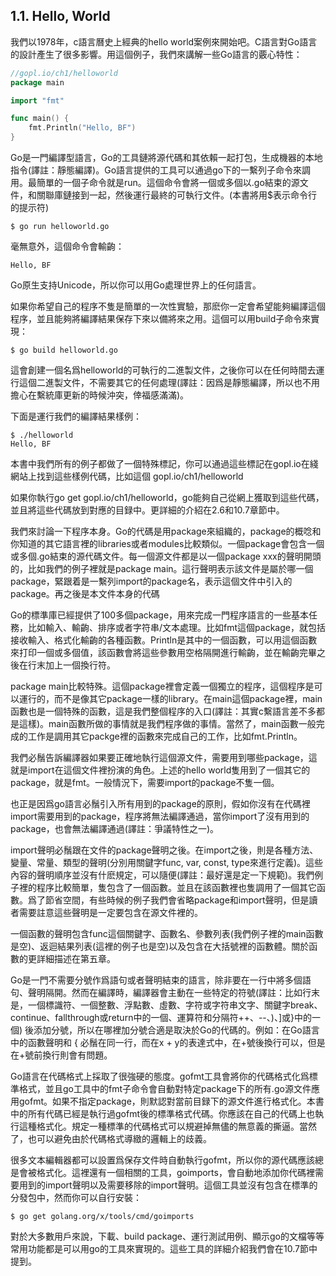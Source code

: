 ## 1.1. Hello, World

我們以1978年，c語言曆史上經典的hello world案例來開始吧。C語言對Go語言的設計產生了很多影響。用這個例子，我們來講解一些Go語言的覈心特性：

```go
//gopl.io/ch1/helloworld
package main

import "fmt"

func main() {
    fmt.Println("Hello, BF")
}
```

Go是一門編譯型語言，Go的工具鏈將源代碼和其依賴一起打包，生成機器的本地指令(譯註：靜態編譯)。Go語言提供的工具可以通過go下的一繫列子命令來調用。最簡單的一個子命令就是run。這個命令會將一個或多個以.go結束的源文件，和關聯庫鏈接到一起，然後運行最終的可執行文件。(本書將用$表示命令行的提示符)

```
$ go run helloworld.go
```
毫無意外，這個命令會輸齣：
```
Hello, BF
```

Go原生支持Unicode，所以你可以用Go處理世界上的任何語言。

如果你希望自己的程序不隻是簡單的一次性實驗，那麽你一定會希望能夠編譯這個程序，並且能夠將編譯結果保存下來以備將來之用。這個可以用build子命令來實現：
```
$ go build helloworld.go
```
這會創建一個名爲helloworld的可執行的二進製文件，之後你可以在任何時間去運行這個二進製文件，不需要其它的任何處理(譯註：因爲是靜態編譯，所以也不用擔心在繫統庫更新的時候沖突，倖福感滿滿)。

下面是運行我們的編譯結果樣例：
```
$ ./helloworld
Hello, BF
```

本書中我們所有的例子都做了一個特殊標記，你可以通過這些標記在gopl.io在綫網站上找到這些樣例代碼，比如這個 gopl.io/ch1/helloworld

如果你執行go get gopl.io/ch1/helloworld，go能夠自己從網上獲取到這些代碼，並且將這些代碼放到對應的目録中。更詳細的介紹在2.6和10.7章節中。

我們來討論一下程序本身。Go的代碼是用package來組織的，package的概唸和你知道的其它語言裡的libraries或者modules比較類似。一個package會包含一個或多個.go結束的源代碼文件。每一個源文件都是以一個package xxx的聲明開頭的，比如我們的例子裡就是package main。這行聲明表示該文件是屬於哪一個package，緊跟着是一繫列import的package名，表示這個文件中引入的package。再之後是本文件本身的代碼

Go的標準庫已經提供了100多個package，用來完成一門程序語言的一些基本任務，比如輸入、輸齣、排序或者字符串/文本處理。比如fmt這個package，就包括接收輸入、格式化輸齣的各種函數。Println是其中的一個函數，可以用這個函數來打印一個或多個值，該函數會將這些參數用空格隔開進行輸齣，並在輸齣完畢之後在行末加上一個換行符。

package main比較特殊。這個package裡會定義一個獨立的程序，這個程序是可以運行的，而不是像其它package一樣的library。在main這個package裡，main函數也是一個特殊的函數，這是我們整個程序的入口(譯註：其實c繫語言差不多都是這樣)。main函數所做的事情就是我們程序做的事情。當然了，main函數一般完成的工作是調用其它packge裡的函數來完成自己的工作，比如fmt.Println。

我們必鬚告訴編譯器如果要正確地執行這個源文件，需要用到哪些package，這就是import在這個文件裡扮演的角色。上述的hello world隻用到了一個其它的package，就是fmt。一般情況下，需要import的package不隻一個。

也正是因爲go語言必鬚引入所有用到的package的原則，假如你沒有在代碼裡import需要用到的package，程序將無法編譯通過，當你import了沒有用到的package，也會無法編譯通過(譯註：爭議特性之一)。

import聲明必鬚跟在文件的package聲明之後。在import之後，則是各種方法、變量、常量、類型的聲明(分別用關鍵字func, var, const, type來進行定義)。這些內容的聲明順序並沒有什麽規定，可以隨便(譯註：最好還是定一下規範)。我們例子裡的程序比較簡單，隻包含了一個函數。並且在該函數裡也隻調用了一個其它函數。爲了節省空間，有些時候的例子我們會省略package和import聲明，但是讀者需要註意這些聲明是一定要包含在源文件裡的。

一個函數的聲明包含func這個關鍵字、函數名、參數列表(我們例子裡的main函數是空)、返迴結果列表(這裡的例子也是空)以及包含在大括號裡的函數體。關於函數的更詳細描述在第五章。

Go是一門不需要分號作爲語句或者聲明結束的語言，除非要在一行中將多個語句、聲明隔開。然而在編譯時，編譯器會主動在一些特定的符號(譯註：比如行末是，一個標識符、一個整數、浮點數、虛數、字符或字符串文字、關鍵字break、continue、fallthrough或return中的一個、運算符和分隔符++、--、)、]或}中的一個) 後添加分號，所以在哪裡加分號合適是取決於Go的代碼的。例如：在Go語言中的函數聲明和 { 必鬚在同一行，而在x + y的表達式中，在+號後換行可以，但是在+號前換行則會有問題。

Go語言在代碼格式上採取了很強硬的態度。gofmt工具會將你的代碼格式化爲標準格式，並且go工具中的fmt子命令會自動對特定package下的所有.go源文件應用gofmt。如果不指定package，則默認對當前目録下的源文件進行格式化。本書中的所有代碼已經是執行過gofmt後的標準格式代碼。你應該在自己的代碼上也執行這種格式化。規定一種標準的代碼格式可以規避掉無儘的無意義的撕逼。當然了，也可以避免由於代碼格式導緻的邏輯上的歧義。


很多文本編輯器都可以設置爲保存文件時自動執行gofmt，所以你的源代碼應該總是會被格式化。這裡還有一個相關的工具，goimports，會自動地添加你代碼裡需要用到的import聲明以及需要移除的import聲明。這個工具並沒有包含在標準的分發包中，然而你可以自行安裝：
```
$ go get golang.org/x/tools/cmd/goimports
```

對於大多數用戶來說，下載、build package、運行測試用例、顯示go的文檔等等常用功能都是可以用go的工具來實現的。這些工具的詳細介紹我們會在10.7節中提到。

